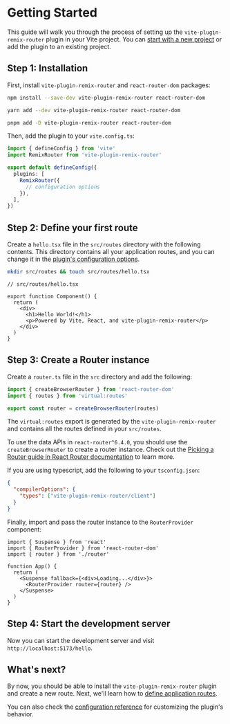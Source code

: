 # Getting Started

This guide will walk you through the process of setting up the
`vite-plugin-remix-router` plugin in your Vite project. You can
[start with a new project](https://vitejs.dev/guide/#scaffolding-your-first-vite-project)
or add the plugin to an existing project.

## Step 1: Installation

First, install `vite-plugin-remix-router` and `react-router-dom` packages:

```bash
npm install --save-dev vite-plugin-remix-router react-router-dom
```

```bash
yarn add --dev vite-plugin-remix-router react-router-dom
```

```bash
pnpm add -D vite-plugin-remix-router react-router-dom
```

Then, add the plugin to your `vite.config.ts`:

```ts
import { defineConfig } from 'vite'
import RemixRouter from 'vite-plugin-remix-router'

export default defineConfig({
  plugins: [
    RemixRouter({
      // configuration options
    }),
  ],
})
```

## Step 2: Define your first route

Create a `hello.tsx` file in the `src/routes` directory with the following
contents. This directory contains all your application routes, and you can
change it in the [plugin's configuration options](/config/reference).

```bash
mkdir src/routes && touch src/routes/hello.tsx
```

```tsx
// src/routes/hello.tsx

export function Component() {
  return (
    <div>
      <h1>Hello World!</h1>
      <p>Powered by Vite, React, and vite-plugin-remix-router</p>
    </div>
  )
}
```

## Step 3: Create a Router instance

Create a `router.ts` file in the `src` directory and add the following:

```ts
import { createBrowserRouter } from 'react-router-dom'
import { routes } from 'virtual:routes'

export const router = createBrowserRouter(routes)
```

The `virtual:routes` export is generated by the `vite-plugin-remix-router` and
contains all the routes defined in your `src/routes`.

To use the data APIs in `react-router^6.4.0`, you should use the
`createBrowserRouter` to create a router instance. Check out the
[Picking a Router guide in React Router documentation](https://reactrouter.com/en/main/routers/picking-a-router)
to learn more.

If you are using typescript, add the following to your `tsconfig.json`:

```json
{
  "compilerOptions": {
    "types": ["vite-plugin-remix-router/client"]
  }
}
```

Finally, import and pass the router instance to the `RouterProvider` component:

```tsx
import { Suspense } from 'react'
import { RouterProvider } from 'react-router-dom'
import { router } from './router'

function App() {
  return (
    <Suspense fallback={<div>Loading...</div>}>
      <RouterProvider router={router} />
    </Suspense>
  )
}
```

## Step 4: Start the development server

Now you can start the development server and visit
`http://localhost:5173/hello`.

## What's next?

By now, you should be able to install the `vite-plugin-remix-router` plugin and
create a new route. Next, we'll learn how to
[define application routes](/guides/defining-routes).

You can also check the [configuration reference](/config/reference) for
customizing the plugin's behavior.
